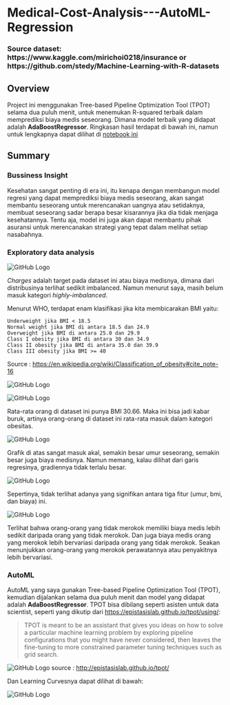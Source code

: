 # Medical-Cost-Analysis---AutoML-Regression

<h3> Source dataset: https://www.kaggle.com/mirichoi0218/insurance or https://github.com/stedy/Machine-Learning-with-R-datasets </h3>

## Overview

Project ini menggunakan Tree-based Pipeline Optimization Tool (TPOT) selama dua puluh menit, untuk menemukan R-squared terbaik dalam memprediksi biaya medis seseorang. Dimana model terbaik yang didapat adalah <b>AdaBoostRegressor</b>. Ringkasan hasil terdapat di bawah ini, namun untuk lengkapnya dapat dilihat di [notebook ini](https://github.com/Stev-create/Medical-Cost-Analysis---AutoML-Regression/edit/master/README.md) 

## Summary

### Bussiness Insight

Kesehatan sangat penting di era ini, itu kenapa dengan membangun model regresi yang dapat memprediksi biaya medis seseorang, akan sangat membantu seseorang untuk merencanakan uangnya atau setidaknya, membuat seseorang sadar berapa besar kisarannya jika dia tidak menjaga kesehatannya. Tentu aja, model ini juga akan dapat membantu pihak asuransi untuk merencanakan strategi yang tepat dalam melihat setiap nasabahnya. 

### Exploratory data analysis

![GitHub Logo](/images/1.png)

<i>Charges</i> adalah target pada dataset ini atau biaya medisnya, dimana dari distribusinya terlihat sedikit imbalanced. Namun menurut saya, masih belum masuk kategori <i>highly-imbalanced</i>.

Menurut WHO, terdapat enam klasifikasi jika kita membicarakan BMI yaitu:

    Underweight jika BMI < 18.5
    Normal weight jika BMI di antara 18.5 dan 24.9
    Overweight jika BMI di antara 25.0 dan 29.9
    Class I obesity jika BMI di antara 30 dan 34.9
    Class II obesity jika BMI di antara 35.0 dan 39.9
    Class III obesity jika BMI >= 40

Source : https://en.wikipedia.org/wiki/Classification_of_obesity#cite_note-16

![GitHub Logo](/images/2.png)

![GitHub Logo](/images/3.png)

Rata-rata orang di dataset ini punya BMI 30.66. Maka ini bisa jadi kabar buruk, artinya orang-orang di dataset ini rata-rata masuk dalam kategori obesitas.

![GitHub Logo](/images/4.png)

Grafik di atas sangat masuk akal, semakin besar umur seseorang, semakin besar juga biaya medisnya. Namun memang, kalau dilihat dari garis regresinya, gradiennya tidak terlalu besar. 

![GitHub Logo](/images/6.png)

Sepertinya, tidak terlihat adanya yang signifikan antara tiga fitur (umur, bmi, dan biaya) ini. 

![GitHub Logo](/images/7.png)

Terlihat bahwa orang-orang yang tidak merokok memiliki biaya medis lebih sedikit daripada orang yang tidak merokok. Dan juga biaya medis orang yang merokok  lebih bervariasi daripada orang yang tidak merokok. Seakan menunjukkan orang-orang yang merokok perawatannya atau penyakitnya lebih bervariasi.

### AutoML

AutoML yang saya gunakan Tree-based Pipeline Optimization Tool (TPOT), kemudian dijalankan selama dua puluh menit dan model yang didapat adalah <b>AdaBoostRegressor</b>. TPOT bisa dibilang seperti asisten untuk data scientist, seperti yang dikutip dari https://epistasislab.github.io/tpot/using/:

> TPOT is meant to be an assistant that gives you ideas on how to solve a particular machine learning problem by exploring pipeline configurations that you might have never considered, then leaves the fine-tuning to more constrained parameter tuning techniques such as grid search.

![GitHub Logo](/images/8.png)
source : http://epistasislab.github.io/tpot/

Dan Learning Curvesnya dapat dilihat di bawah:

![GitHub Logo](/images/9.png)

